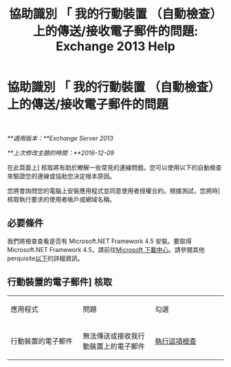 ﻿---
title: '協助識別 「 我的行動裝置 （自動檢查） 上的傳送/接收電子郵件的問題: Exchange 2013 Help'
TOCTitle: 協助識別 「 我的行動裝置 （自動檢查） 上的傳送/接收電子郵件的問題
ms:assetid: 7400a7c8-1e45-4e73-a642-b7d79d997462
ms:mtpsurl: https://technet.microsoft.com/zh-tw/library/Dn793610(v=EXCHG.150)
ms:contentKeyID: 62629982
ms.date: 05/21/2018
mtps_version: v=EXCHG.150
ms.translationtype: MT
---

# 協助識別 「 我的行動裝置 （自動檢查） 上的傳送/接收電子郵件的問題

 

_**適用版本：**Exchange Server 2013_

_**上次修改主題的時間：**2016-12-09_

在此頁面上\] 核取將有助於瞭解一些常見的連線問題。您可以使用以下的自動檢查來驗證您的連線或協助您決定根本原因。

您將會詢問您的電腦上安裝應用程式並同意使用者授權合約。根據測試，您將時\] 核取執行要求的使用者帳戶或網域名稱。

## 必要條件

我們將檢查查看是否有 Microsoft.NET Framework 4.5 安裝。要取得 Microsoft.NET Framework 4.5，請前往[Microsoft 下載中心](https://www.microsoft.com/en-us/download/details.aspx?id=30653)。請參閱其他 perquisite[以下](https://technet.microsoft.com/library/jj851141\(v=exchg.80\).aspx)的詳細資訊。

## 行動裝置的電子郵件\] 核取


<table>
<colgroup>
<col style="width: 33%" />
<col style="width: 33%" />
<col style="width: 33%" />
</colgroup>
<tbody>
<tr class="odd">
<td><p>應用程式</p></td>
<td><p>問題</p></td>
<td><p>勾選</p></td>
</tr>
<tr class="even">
<td><p>行動裝置的電子郵件</p></td>
<td><p>無法傳送或接收我行動裝置上的電子郵件</p></td>
<td><p><a href="https://go.microsoft.com/fwlink/?linkid=313774">執行這項檢查</a></p></td>
</tr>
</tbody>
</table>

